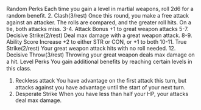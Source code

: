 Random Perks
Each time you gain a level in martial
weapons, roll 2d6 for a random beneﬁt.
2. Clash(3/rest)
Once this round, you make a free attack
against an attacker. The rolls are
compared, and the greater roll hits. On a
tie, both attacks miss.
3-4. Attack Bonus
+1 to great weapon attacks
5-7. Decisive Strike(2/rest)
Deal max damage with a great weapon
attack.
8-9. Ability Score Increase
+2 to either STR or CON, or +1 to both
10-11. True Strike(2/rest)
Your great weapon attack hits with no roll
needed.
12. Decisive Throw(3/rest)
Throwing your great weapon deals max
damage on a hit.
Level Perks
You gain additional beneﬁts by reaching
certain levels in this class.
1. Reckless attack
You have advantage on the ﬁrst attack this
turn, but attacks against you have
advantage until the start of your next turn.
5. Desperate Strike
When you have less than half your HP, your
attacks deal max damage.
